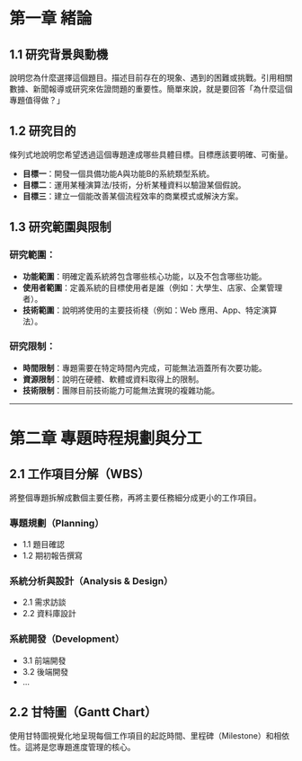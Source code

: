 # 第一章 緒論

## 1.1 研究背景與動機

說明您為什麼選擇這個題目。描述目前存在的現象、遇到的困難或挑戰。引用相關數據、新聞報導或研究來佐證問題的重要性。簡單來說，就是要回答「為什麼這個專題值得做？」

## 1.2 研究目的

條列式地說明您希望透過這個專題達成哪些具體目標。目標應該要明確、可衡量。

- **目標一**：開發一個具備功能A與功能B的系統類型系統。  
- **目標二**：運用某種演算法/技術，分析某種資料以驗證某個假說。  
- **目標三**：建立一個能改善某個流程效率的商業模式或解決方案。

## 1.3 研究範圍與限制

### 研究範圍：

- **功能範圍**：明確定義系統將包含哪些核心功能，以及不包含哪些功能。  
- **使用者範圍**：定義系統的目標使用者是誰（例如：大學生、店家、企業管理者）。  
- **技術範圍**：說明將使用的主要技術棧（例如：Web 應用、App、特定演算法）。

### 研究限制：

- **時間限制**：專題需要在特定時間內完成，可能無法涵蓋所有次要功能。  
- **資源限制**：說明在硬體、軟體或資料取得上的限制。  
- **技術限制**：團隊目前技術能力可能無法實現的複雜功能。

---

# 第二章 專題時程規劃與分工

## 2.1 工作項目分解（WBS）

將整個專題拆解成數個主要任務，再將主要任務細分成更小的工作項目。

### 專題規劃（Planning）

- 1.1 題目確認  
- 1.2 期初報告撰寫

### 系統分析與設計（Analysis & Design）

- 2.1 需求訪談  
- 2.2 資料庫設計

### 系統開發（Development）

- 3.1 前端開發  
- 3.2 後端開發  
- ...

## 2.2 甘特圖（Gantt Chart）

使用甘特圖視覺化地呈現每個工作項目的起訖時間、里程碑（Milestone）和相依性。這將是您專題進度管理的核心。


